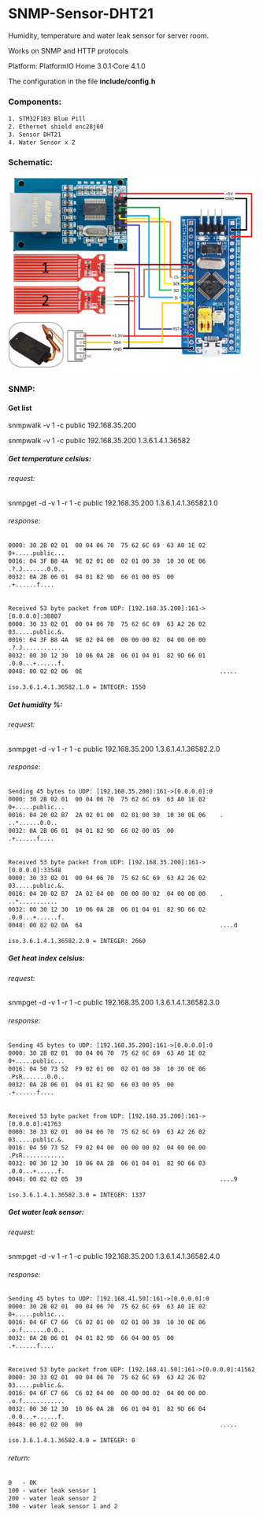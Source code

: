 # SNMP-Sensor-DHT21

Humidity, temperature and water leak sensor for server room.

Works on SNMP and HTTP protocols

Platform: PlatformIO Home 3.0.1·Core 4.1.0

The configuration in the file **include/config.h**

### Сomponents:

    1. STM32F103 Blue Pill
    2. Ethernet shield enc28j60
    3. Sensor DHT21
    4. Water Sensor x 2

### Schematic:
![Schematic](schematic.png)

### SNMP:

#### Get list
snmpwalk -v 1 -c public 192.168.35.200

snmpwalk -v 1 -c public 192.168.35.200 1.3.6.1.4.1.36582

##### Get temperature сelsius:

###### request:
snmpget -d -v 1 -r 1 -c public 192.168.35.200 1.3.6.1.4.1.36582.1.0

###### response:
```
0000: 30 2B 02 01  00 04 06 70  75 62 6C 69  63 A0 1E 02    0+.....public...
0016: 04 3F B8 4A  9E 02 01 00  02 01 00 30  10 30 0E 06    .?.J.......0.0..
0032: 0A 2B 06 01  04 01 82 9D  66 01 00 05  00             .+......f....


Received 53 byte packet from UDP: [192.168.35.200]:161->[0.0.0.0]:38807
0000: 30 33 02 01  00 04 06 70  75 62 6C 69  63 A2 26 02    03.....public.&.
0016: 04 3F B8 4A  9E 02 04 00  00 00 00 02  04 00 00 00    .?.J............
0032: 00 30 12 30  10 06 0A 2B  06 01 04 01  82 9D 66 01    .0.0...+......f.
0048: 00 02 02 06  0E                                       .....

iso.3.6.1.4.1.36582.1.0 = INTEGER: 1550
```
##### Get humidity %:

###### request:
snmpget -d -v 1 -r 1 -c public 192.168.35.200 1.3.6.1.4.1.36582.2.0

###### response:
```
Sending 45 bytes to UDP: [192.168.35.200]:161->[0.0.0.0]:0
0000: 30 2B 02 01  00 04 06 70  75 62 6C 69  63 A0 1E 02    0+.....public...
0016: 04 20 02 B7  2A 02 01 00  02 01 00 30  10 30 0E 06    . ..*......0.0..
0032: 0A 2B 06 01  04 01 82 9D  66 02 00 05  00             .+......f....


Received 53 byte packet from UDP: [192.168.35.200]:161->[0.0.0.0]:33548
0000: 30 33 02 01  00 04 06 70  75 62 6C 69  63 A2 26 02    03.....public.&.
0016: 04 20 02 B7  2A 02 04 00  00 00 00 02  04 00 00 00    . ..*...........
0032: 00 30 12 30  10 06 0A 2B  06 01 04 01  82 9D 66 02    .0.0...+......f.
0048: 00 02 02 0A  64                                       ....d

iso.3.6.1.4.1.36582.2.0 = INTEGER: 2660
```

##### Get heat index сelsius:

###### request:
snmpget -d -v 1 -r 1 -c public 192.168.35.200 1.3.6.1.4.1.36582.3.0

###### response:
```
Sending 45 bytes to UDP: [192.168.35.200]:161->[0.0.0.0]:0
0000: 30 2B 02 01  00 04 06 70  75 62 6C 69  63 A0 1E 02    0+.....public...
0016: 04 50 73 52  F9 02 01 00  02 01 00 30  10 30 0E 06    .PsR.......0.0..
0032: 0A 2B 06 01  04 01 82 9D  66 03 00 05  00             .+......f....


Received 53 byte packet from UDP: [192.168.35.200]:161->[0.0.0.0]:41763
0000: 30 33 02 01  00 04 06 70  75 62 6C 69  63 A2 26 02    03.....public.&.
0016: 04 50 73 52  F9 02 04 00  00 00 00 02  04 00 00 00    .PsR............
0032: 00 30 12 30  10 06 0A 2B  06 01 04 01  82 9D 66 03    .0.0...+......f.
0048: 00 02 02 05  39                                       ....9

iso.3.6.1.4.1.36582.3.0 = INTEGER: 1337
```

##### Get water leak sensor:

###### request:
snmpget -d -v 1 -r 1 -c public 192.168.35.200 1.3.6.1.4.1.36582.4.0

###### response:
```
Sending 45 bytes to UDP: [192.168.41.50]:161->[0.0.0.0]:0
0000: 30 2B 02 01  00 04 06 70  75 62 6C 69  63 A0 1E 02    0+.....public...
0016: 04 6F C7 66  C6 02 01 00  02 01 00 30  10 30 0E 06    .o.f.......0.0..
0032: 0A 2B 06 01  04 01 82 9D  66 04 00 05  00             .+......f....


Received 53 byte packet from UDP: [192.168.41.50]:161->[0.0.0.0]:41562
0000: 30 33 02 01  00 04 06 70  75 62 6C 69  63 A2 26 02    03.....public.&.
0016: 04 6F C7 66  C6 02 04 00  00 00 00 02  04 00 00 00    .o.f............
0032: 00 30 12 30  10 06 0A 2B  06 01 04 01  82 9D 66 04    .0.0...+......f.
0048: 00 02 02 00  00                                       .....

iso.3.6.1.4.1.36582.4.0 = INTEGER: 0
```

###### return:
```
0   - OK
100 - water leak sensor 1
200 - water leak sensor 2
300 - water leak sensor 1 and 2
```